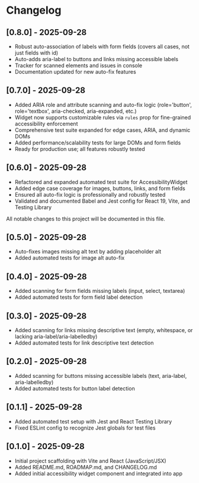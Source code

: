 # Changelog

## [0.8.0] - 2025-09-28

- Robust auto-association of labels with form fields (covers all cases, not just fields with id)
- Auto-adds aria-label to buttons and links missing accessible labels
- Tracker for scanned elements and issues in console
- Documentation updated for new auto-fix features

## [0.7.0] - 2025-09-28

- Added ARIA role and attribute scanning and auto-fix logic (role='button', role='textbox', aria-checked, aria-expanded, etc.)
- Widget now supports customizable rules via `rules` prop for fine-grained accessibility enforcement
- Comprehensive test suite expanded for edge cases, ARIA, and dynamic DOMs
- Added performance/scalability tests for large DOMs and form fields
- Ready for production use; all features robustly tested

## [0.6.0] - 2025-09-28

- Refactored and expanded automated test suite for AccessibilityWidget
- Added edge case coverage for images, buttons, links, and form fields
- Ensured all auto-fix logic is professionally and robustly tested
- Validated and documented Babel and Jest config for React 19, Vite, and Testing Library

All notable changes to this project will be documented in this file.

## [0.5.0] - 2025-09-28

- Auto-fixes images missing alt text by adding placeholder alt
- Added automated tests for image alt auto-fix

## [0.4.0] - 2025-09-28

- Added scanning for form fields missing labels (input, select, textarea)
- Added automated tests for form field label detection

## [0.3.0] - 2025-09-28

- Added scanning for links missing descriptive text (empty, whitespace, or lacking aria-label/aria-labelledby)
- Added automated tests for link descriptive text detection

## [0.2.0] - 2025-09-28

- Added scanning for buttons missing accessible labels (text, aria-label, aria-labelledby)
- Added automated tests for button label detection

## [0.1.1] - 2025-09-28

- Added automated test setup with Jest and React Testing Library
- Fixed ESLint config to recognize Jest globals for test files

## [0.1.0] - 2025-09-28

- Initial project scaffolding with Vite and React (JavaScript/JSX)
- Added README.md, ROADMAP.md, and CHANGELOG.md
- Added initial accessibility widget component and integrated into app
